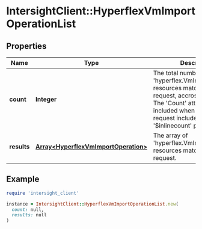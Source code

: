 # IntersightClient::HyperflexVmImportOperationList

## Properties

| Name | Type | Description | Notes |
| ---- | ---- | ----------- | ----- |
| **count** | **Integer** | The total number of &#39;hyperflex.VmImportOperation&#39; resources matching the request, accross all pages. The &#39;Count&#39; attribute is included when the HTTP GET request includes the &#39;$inlinecount&#39; parameter. | [optional] |
| **results** | [**Array&lt;HyperflexVmImportOperation&gt;**](HyperflexVmImportOperation.md) | The array of &#39;hyperflex.VmImportOperation&#39; resources matching the request. | [optional] |

## Example

```ruby
require 'intersight_client'

instance = IntersightClient::HyperflexVmImportOperationList.new(
  count: null,
  results: null
)
```

